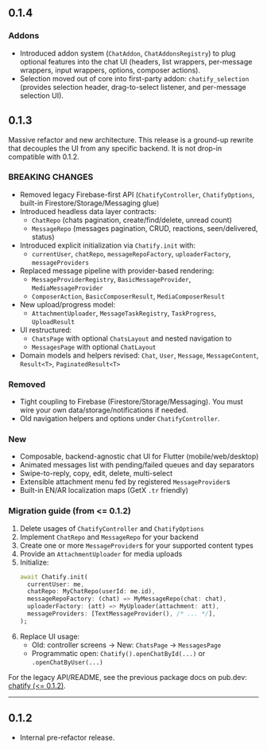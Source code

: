## 0.1.4

### Addons
- Introduced addon system (`ChatAddon`, `ChatAddonsRegistry`) to plug optional features into the chat UI (headers, list wrappers, per-message wrappers, input wrappers, options, composer actions).
- Selection moved out of core into first-party addon: `chatify_selection` (provides selection header, drag-to-select listener, and per-message selection UI).

## 0.1.3

Massive refactor and new architecture. This release is a ground-up rewrite that decouples the UI from any specific backend. It is not drop-in compatible with 0.1.2.

### BREAKING CHANGES
- Removed legacy Firebase-first API (`ChatifyController`, `ChatifyOptions`, built-in Firestore/Storage/Messaging glue)
- Introduced headless data layer contracts:
  - `ChatRepo` (chats pagination, create/find/delete, unread count)
  - `MessageRepo` (messages pagination, CRUD, reactions, seen/delivered, status)
- Introduced explicit initialization via `Chatify.init` with:
  - `currentUser`, `chatRepo`, `messageRepoFactory`, `uploaderFactory`, `messageProviders`
- Replaced message pipeline with provider-based rendering:
  - `MessageProviderRegistry`, `BasicMessageProvider`, `MediaMessageProvider`
  - `ComposerAction`, `BasicComposerResult`, `MediaComposerResult`
- New upload/progress model:
  - `AttachmentUploader`, `MessageTaskRegistry`, `TaskProgress`, `UploadResult`
- UI restructured:
  - `ChatsPage` with optional `ChatsLayout` and nested navigation to
  - `MessagesPage` with optional `ChatLayout`
- Domain models and helpers revised: `Chat`, `User`, `Message`, `MessageContent`, `Result<T>`, `PaginatedResult<T>`

### Removed
- Tight coupling to Firebase (Firestore/Storage/Messaging). You must wire your own data/storage/notifications if needed.
- Old navigation helpers and options under `ChatifyController`.

### New
- Composable, backend-agnostic chat UI for Flutter (mobile/web/desktop)
- Animated messages list with pending/failed queues and day separators
- Swipe-to-reply, copy, edit, delete, multi-select
- Extensible attachment menu fed by registered `MessageProvider`s
- Built-in EN/AR localization maps (GetX `.tr` friendly)

### Migration guide (from <= 0.1.2)
1) Delete usages of `ChatifyController` and `ChatifyOptions`
2) Implement `ChatRepo` and `MessageRepo` for your backend
3) Create one or more `MessageProvider`s for your supported content types
4) Provide an `AttachmentUploader` for media uploads
5) Initialize:
   ```dart
   await Chatify.init(
     currentUser: me,
     chatRepo: MyChatRepo(userId: me.id),
     messageRepoFactory: (chat) => MyMessageRepo(chat: chat),
     uploaderFactory: (att) => MyUploader(attachment: att),
     messageProviders: [TextMessageProvider(), /* ... */],
   );
   ```
6) Replace UI usage:
   - Old: controller screens → New: `ChatsPage` → `MessagesPage`
   - Programmatic open: `Chatify().openChatById(...)` or `.openChatByUser(...)`

For the legacy API/README, see the previous package docs on pub.dev: [chatify (<= 0.1.2)](https://pub.dev/packages/chatify).

---

## 0.1.2

- Internal pre-refactor release.
